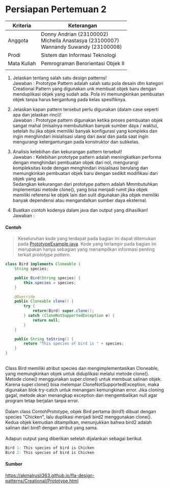 ﻿# Persiapan Pertemuan 2

| Kriteria | Keterangan |
|--|--|
| Anggota | Donny Andrian       (23100002) <br/>Michella Anastasya  (23100007) <br/>Wannandy Suwandy    (23100008) |
| Prodi | Sistem dan Informasi Teknologi |
| Mata Kuliah | Pemrograman Berorientasi Objek II |
|  |  |

1.  Jelaskan tentang salah satu design patterns!<br/>Jawaban : Prototype Pattern adalah salah satu pola desain dlm kategori Creational Pattern yang digunakan unk membuat objek baru dengan menduplikasi objek yang sudah ada. Pola ini memungkinkan pembuatan objek tanpa harus bergantung pada kelas spesifiknya.

2.  Jelaskan kapan pattern tersebut perlu digunakan (dalam case seperti apa dan jelaskan rinci)!<br/>Jawaban : Prototype pattern digunakan ketika proses pembuatan objek sangat mahal (misalnya membutuhkan banyak sumber daya / waktu), setelah itu jika objek memiliki banyak konfigurasi yang kompleks dan ingin menghindari inisialisasi ulang dari awal dan pada saat ingin mengurangi ketergantungan pada konstruktor dan subkelas.

3.  Analisis kelebihan dan kekurangan pattern tersebut!<br/>Jawaban : Kelebihan prototype pattern adalah meningkatkan performa dengan menghindari pembuatan objek dari nol, mengurangi kompleksitas kode dengan menghindari inisialisasi berulang dan memungkinkan pembuatan objek baru dengan sedikit modifikasi dari objek yang ada. <br/>
Sedangkan kekurangan dari prototype pattern adalah Mmmbutuhkan implementasi metode clone(), yang bisa menjadi rumit jika objek memiliki referensi ke objek lain dan sulit digunakan jika objek memiliki banyak dependensi atau mengandalkan sumber daya eksternal.


4.  Buatkan contoh kodenya dalam java dan output yang dihasilkan!<br/>Jawaban :
#### Contoh
> Keseluruhan kode yang terdapat pada bagian ini dapat ditemukan pada [PrototypeExample.java](PrototypeExample.java). Kode yang terlampir pada bagian ini merupakan hanya sebagian yang menampilkan informasi penting terkait *prototype pattern*.

````java
class Bird implements Cloneable {
    String species;

    public Bird(String species) {
        this.species = species;
    }

    @Override
    public Cloneable clone() {
        try {
            return(Bird) super.clone();
        } catch (CloneNotSupportedException e) {
            return null;
        }
    }

    public String toString() {
        return "This species of bird is " + species;
    }
}

````
<br/>
Class Bird memiliki atribut species dan mengimplementasikan Cloneable, yang memungkinkan objek untuk diduplikasi melalui metode clone(). Metode clone() menggunakan super.clone() untuk membuat salinan objek. Karena super.clone() bisa melempar CloneNotSupportedException, maka digunakan blok try-catch untuk menangani kemungkinan error. Jika cloning gagal, metode akan menangkap exception dan mengembalikan null agar program tetap berjalan tanpa error.
<br/>
<br/>
Dalam class ContohPrototype, objek Bird pertama (bird1) dibuat dengan species "Chicken", lalu duplikasi menjadi bird2 menggunakan clone(). Kedua objek kemudian ditampilkan, menunjukkan bahwa bird2 adalah salinan dari bird1 dengan atribut yang sama.
<br/>
<br/>
Adapun output yang diberikan setelah dijalankan sebagai berikut.

````java
Bird 1: This species of bird is Chicken
Bird 2: This species of bird is Chicken
````

#### Sumber
https://akmalrusli363.github.io/fla-design-patterns/Creational/Prototype.html